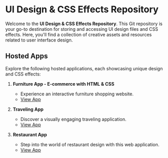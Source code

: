 # UI Design & CSS Effects Repository

Welcome to the **UI Design & CSS Effects Repository**. This Git repository is your go-to destination for storing and accessing UI design files and CSS effects. Here, you'll find a collection of creative assets and resources related to user interface design.

## Hosted Apps

Explore the following hosted applications, each showcasing unique design and CSS effects:

1. **Furniture App - E-commerce with HTML & CSS**
   - Experience an interactive furniture shopping website.
   - [View App](https://website-design-7kge.vercel.app/)

2. **Traveling App**
   - Discover a visually engaging traveling application.
   - [View App](https://website-design-ruby.vercel.app/)

3. **Restaurant App**
   - Step into the world of restaurant design with this web application.
   - [View App](https://y1lmaz-ahmet-restaurant-website.vercel.app/)
